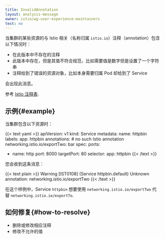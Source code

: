 ```yaml
---
title: InvalidAnnotation
layout: analysis-message
owner: istio/wg-user-experience-maintainers
test: no
---
```


当集群的某些资源的与 Istio 相关（名称归属 `istio.io`）注释（annotation）包含以下情况时：

- 在此版本中不存在的注释
- 此版本中存在，但是其值不符合规范，比如需要值是数字但是设置了一个字符串
- 注释给到了错误的资源对象，比如本身需要归属 Pod 却给到了 Service

会出现此消息。

参考 [Istio 注释表](/zh/docs/reference/config/annotations/).

## 示例{#example}

当集群包含以下资源时：

{{< text yaml >}}
apiVersion: v1
kind: Service
metadata:
  name: httpbin
  labels:
    app: httpbin
  annotations:
    # no such Istio annotation
    networking.istio.io/exportTwo: bar
spec:
  ports:
  - name: http
    port: 8000
    targetPort: 80
  selector:
    app: httpbin
{{< /text >}}

您会收到这条消息：

{{< text plain >}}
Warning [IST0108] (Service httpbin.default) Unknown annotation: networking.istio.io/exportTwo
{{< /text >}}

在这个样例中，Service `httpbin` 想要使用 `networking.istio.io/exportTwo` 代替 `networking.istio.io/exportTo`.

## 如何修复{#how-to-resolve}

- 删除或修改相应注释
- 修改不允许的值

